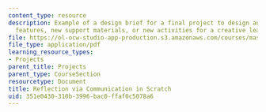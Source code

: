 ```yaml
---
content_type: resource
description: Example of a design brief for a final project to design and test new
  features, new support materials, or new activities for a creative learning technology.
file: https://ol-ocw-studio-app-production.s3.amazonaws.com/courses/mas-714j-technologies-for-creative-learning-fall-2009/351e0430310b3996bac0ffaf0c5078a6_MITMAS_714JF09_pro_xbrief3.pdf
file_type: application/pdf
learning_resource_types:
- Projects
parent_title: Projects
parent_type: CourseSection
resourcetype: Document
title: Reflection via Communication in Scratch
uid: 351e0430-310b-3996-bac0-ffaf0c5078a6
---
```

